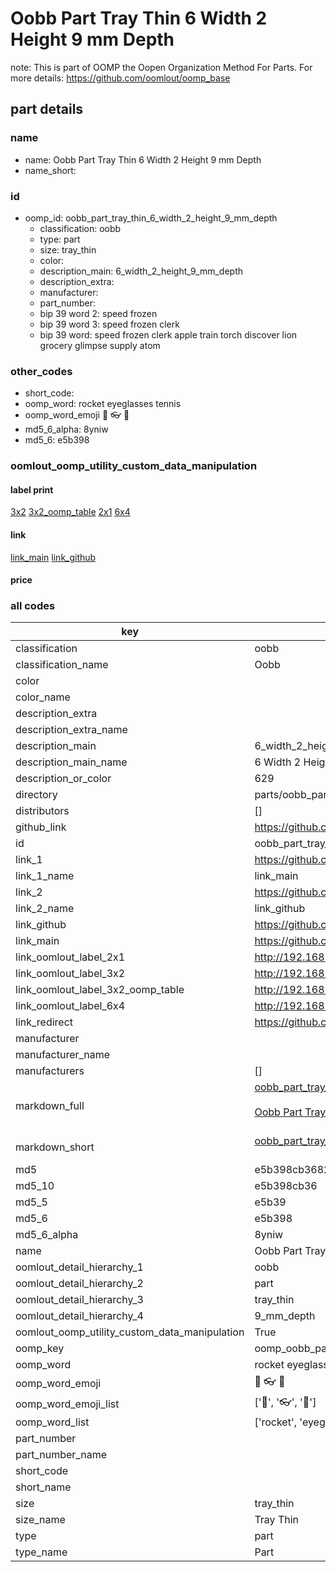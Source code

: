 # Oobb Part Tray Thin 6 Width 2 Height 9 mm Depth  

note: This is part of OOMP the Oopen Organization Method For Parts. For more details: https://github.com/oomlout/oomp_base

##  part details
  







### name
* name: Oobb Part Tray Thin 6 Width 2 Height 9 mm Depth
* name_short: 
### id
* oomp_id: oobb_part_tray_thin_6_width_2_height_9_mm_depth
  * classification: oobb
  * type: part
  * size: tray_thin
  * color: 
  * description_main: 6_width_2_height_9_mm_depth
  * description_extra: 
  * manufacturer: 
  * part_number: 
  * bip 39 word 2: speed frozen
  * bip 39 word 3: speed frozen clerk
  * bip 39 word: speed frozen clerk apple train torch discover lion grocery glimpse supply atom

### other_codes
* short_code: 
* oomp_word: rocket eyeglasses tennis
* oomp_word_emoji :rocket: :eyeglasses: :tennis:
* md5_6_alpha: 8yniw
* md5_6: e5b398






### oomlout_oomp_utility_custom_data_manipulation
#### label print
[3x2](http://192.168.1.245:1112/?label=oomp%208yniw)
[3x2_oomp_table](http://192.168.1.108:1112/?label=oomp%208yniw)
[2x1](http://192.168.1.242:1112/?label=oomp%208yniw)
[6x4](http://192.168.1.55:1112/?label=oomp%208yniw)    

#### link

[link_main](https://github.com/oomlout/oomlout_oomp_version_1_messy/tree/main/parts/oobb_part_tray_thin_6_width_2_height_9_mm_depth) [link_github](https://github.com/oomlout/oomlout_oomp_version_1_messy/tree/main/parts/oobb_part_tray_thin_6_width_2_height_9_mm_depth)                             

#### price







### all codes 
| key | value |  
| --- | --- |  
| classification | oobb |  
| classification_name | Oobb |  
| color |  |  
| color_name |  |  
| description_extra |  |  
| description_extra_name |  |  
| description_main | 6_width_2_height_9_mm_depth |  
| description_main_name | 6 Width 2 Height 9 mm Depth |  
| description_or_color | 629 |  
| directory | parts/oobb_part_tray_thin_6_width_2_height_9_mm_depth |  
| distributors | [] |  
| github_link | https://github.com/oomlout/oomlout_oomp_part_src/tree/main/parts/oobb_part_tray_thin_6_width_2_height_9_mm_depth |  
| id | oobb_part_tray_thin_6_width_2_height_9_mm_depth |  
| link_1 | https://github.com/oomlout/oomlout_oomp_version_1_messy/tree/main/parts/oobb_part_tray_thin_6_width_2_height_9_mm_depth |  
| link_1_name | link_main |  
| link_2 | https://github.com/oomlout/oomlout_oomp_version_1_messy/tree/main/parts/oobb_part_tray_thin_6_width_2_height_9_mm_depth |  
| link_2_name | link_github |  
| link_github | https://github.com/oomlout/oomlout_oomp_version_1_messy/tree/main/parts/oobb_part_tray_thin_6_width_2_height_9_mm_depth |  
| link_main | https://github.com/oomlout/oomlout_oomp_version_1_messy/tree/main/parts/oobb_part_tray_thin_6_width_2_height_9_mm_depth |  
| link_oomlout_label_2x1 | http://192.168.1.242:1112/?label=oomp%208yniw |  
| link_oomlout_label_3x2 | http://192.168.1.245:1112/?label=oomp%208yniw |  
| link_oomlout_label_3x2_oomp_table | http://192.168.1.108:1112/?label=oomp%208yniw |  
| link_oomlout_label_6x4 | http://192.168.1.55:1112/?label=oomp%208yniw |  
| link_redirect | https://github.com/oomlout/oomlout_oomp_version_1_messy/tree/main/parts/oobb_part_tray_thin_6_width_2_height_9_mm_depth |  
| manufacturer |  |  
| manufacturer_name |  |  
| manufacturers | [] |  
| markdown_full | [oobb_part_tray_thin_6_width_2_height_9_mm_depth](none)<br>[](none)<br>[Oobb Part Tray Thin 6 Width 2 Height 9 Mm Depth](none)<br><br> |  
| markdown_short | [oobb_part_tray_thin_6_width_2_height_9_mm_depth](none)<br><br> |  
| md5 | e5b398cb368227df957380aa54d76e88 |  
| md5_10 | e5b398cb36 |  
| md5_5 | e5b39 |  
| md5_6 | e5b398 |  
| md5_6_alpha | 8yniw |  
| name | Oobb Part Tray Thin 6 Width 2 Height 9 mm Depth |  
| oomlout_detail_hierarchy_1 | oobb |  
| oomlout_detail_hierarchy_2 | part |  
| oomlout_detail_hierarchy_3 | tray_thin |  
| oomlout_detail_hierarchy_4 | 9_mm_depth |  
| oomlout_oomp_utility_custom_data_manipulation | True |  
| oomp_key | oomp_oobb_part_tray_thin_6_width_2_height_9_mm_depth |  
| oomp_word | rocket eyeglasses tennis |  
| oomp_word_emoji | :rocket: :eyeglasses: :tennis: |  
| oomp_word_emoji_list | [':rocket:', ':eyeglasses:', ':tennis:'] |  
| oomp_word_list | ['rocket', 'eyeglasses', 'tennis'] |  
| part_number |  |  
| part_number_name |  |  
| short_code |  |  
| short_name |  |  
| size | tray_thin |  
| size_name | Tray Thin |  
| type | part |  
| type_name | Part |  
